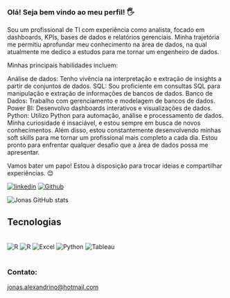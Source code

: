 ### Olá! Seja bem vindo ao meu perfil! 🖐️

Sou um profissional de TI com experiência como analista, focado em dashboards, KPIs, bases de dados e relatórios gerenciais. Minha trajetória me permitiu aprofundar meu conhecimento na área de dados, na qual atualmente me dedico a estudos para me tornar um engenheiro de dados.

Minhas principais habilidades incluem:

Análise de dados: Tenho vivência na interpretação e extração de insights a partir de conjuntos de dados.
SQL: Sou proficiente em consultas SQL para manipulação e extração de informações de bancos de dados.
Banco de Dados: Trabalho com gerenciamento e modelagem de bancos de dados.
Power BI: Desenvolvo dashboards interativos e visualizações de dados.
Python: Utilizo Python para automação, análise e processamento de dados.
Minha curiosidade é insaciável, e estou sempre em busca de novos conhecimentos. Além disso, estou constantemente desenvolvendo minhas soft skills para me tornar um profissional mais completo a cada dia. Estou pronto para enfrentar qualquer desafio que a área de dados possa me apresentar.

Vamos bater um papo! Estou à disposição para trocar ideias e compartilhar experiências. 😊

[![linkedin](https://img.shields.io/badge/LinkedIn-0077B5?style=for-the-badge&logo=linkedin&logoColor=white)](https://www.linkedin.com/in/jonasalexandrino/)
[![Github](https://img.shields.io/badge/GitHub-100000?style=for-the-badge&logo=github&logoColor=white)](https://github.com/Jonas-Alexandrino)

![Jonas GitHub stats](https://github-readme-stats.vercel.app/api?username=Jonas-Alexandrino&show_icons=true)

## Tecnologias

<div style="display: inline_block"><br/>
  <img align="center" alt="R" src="https://img.shields.io/badge/R-276DC3?style=for-the-badge&logo=r&logoColor=white" />
  <img align="center" alt="R" src="https://img.shields.io/badge/MySQL-005C84?style=for-the-badge&logo=mysql&logoColor=white" />
   <img align="center" alt="Excel" src="https://img.shields.io/badge/Microsoft_Excel-217346?style=for-the-badge&logo=microsoft-excel&logoColor=white" />
  <img align="center" alt="Python" src="https://img.shields.io/badge/Python-3776AB?style=for-the-badge&logo=python&logoColor=white" />
    <img align="center" alt="Tableau" src="https://img.shields.io/badge/Tableau-E97627?style=for-the-badge&logo=Tableau&logoColor=white" />
</div><br/>

### Contato:
jonas.alexandrino@hotmail.com
